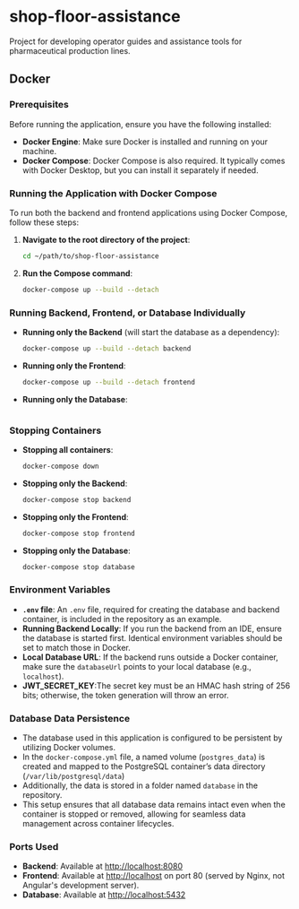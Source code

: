 
# shop-floor-assistance
Project for developing operator guides and assistance tools for pharmaceutical production lines.

## Docker

### Prerequisites

Before running the application, ensure you have the following installed:

- **Docker Engine**: Make sure Docker is installed and running on your machine.
- **Docker Compose**: Docker Compose is also required. It typically comes with Docker Desktop, but you can install it separately if needed.

### Running the Application with Docker Compose

To run both the backend and frontend applications using Docker Compose, follow these steps:

1. **Navigate to the root directory of the project**:
   ```bash
   cd ~/path/to/shop-floor-assistance
   ```

2. **Run the Compose command**:
   ```bash
   docker-compose up --build --detach
   ```

### Running Backend, Frontend, or Database Individually

- **Running only the Backend** (will start the database as a dependency):
   ```bash
   docker-compose up --build --detach backend
   ```

- **Running only the Frontend**:
   ```bash
   docker-compose up --build --detach frontend
   ```

- **Running only the Database**:
   ```bash
   
   ```

### Stopping Containers

- **Stopping all containers**:
   ```bash
   docker-compose down
   ```

- **Stopping only the Backend**:
   ```bash
   docker-compose stop backend
   ```

- **Stopping only the Frontend**:
   ```bash
   docker-compose stop frontend
   ```

- **Stopping only the Database**:
   ```bash
   docker-compose stop database
   ```

### Environment Variables

- **`.env` file**: An `.env` file, required for creating the database and backend container, is included in the repository as an example.
- **Running Backend Locally**: If you run the backend from an IDE, ensure the database is started first. Identical environment variables should be set to match those in Docker.
- **Local Database URL**: If the backend runs outside a Docker container, make sure the `databaseUrl` points to your local database (e.g., `localhost`).
- **JWT_SECRET_KEY**:The secret key must be an HMAC hash string of 256 bits; otherwise, the token generation will throw an error.

### Database Data Persistence

- The database used in this application is configured to be persistent by utilizing Docker volumes.
- In the `docker-compose.yml` file, a named volume (`postgres_data`) is created and mapped to the PostgreSQL container’s data directory (`/var/lib/postgresql/data`)
- Additionally, the data is stored in a folder named `database` in the repository.
- This setup ensures that all database data remains intact even when the container is stopped or removed, allowing for seamless data management across container lifecycles.

### Ports Used

- **Backend**: Available at [http://localhost:8080](http://localhost:8080)
- **Frontend**: Available at [http://localhost](http://localhost) on port 80 (served by Nginx, not Angular's development server).
- **Database**: Available at [http://localhost:5432](http://localhost:5432)

